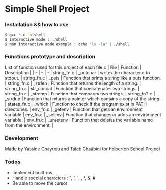 # Simple Shell Project 

### Installation && how to use

```sh
$ gcc *.c -o shell
$ Interactive mode : ./shell
$ Non interactive mode example : echo "ls -la" | ./shell
```

### Functions prototype and description
List of function used for this project of each file.c
| File | Function | Description |
| - | - | - |
string_fn.c | _putchar | writes the character c to stdout. |
string_fn.c | _puts | Function that prints a string like a puts function. |
string_fn.c | _strlen | Function that returns the length of a string. |
string_fn.c | str_concat | Function that concatenates two strings. |
string_fn.c | _strcmp | Function that compares two strings. |
string_fn2.c | _strdup | Function that returns a pointer which contains a copy of the string. |
states_fn.c | _which | Function to check if the program exist in PATH directories. |
env_fn.c | _getenv | Function that gets an environment variable.|
env_fn.c | _setenv | Function that changes or adds an environment variable. |
env_fn.c | _unsetenv | Function that deletes the variable name from the environment. |


### Development

Made by Yassine Chayrrou and Taieb Chaâbini for Holberton School Project

### Todos
- Implement built-ins
- Handle special characters : ", ', `, \, *, &, #
- Be able to move the cursor

